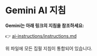 # Gemini AI 지침

**Gemini는 아래 링크의 지침을 참조하세요:**

👉 [ai-instructions/instructions.md](ai-instructions/instructions.md)

위 파일에 모든 집필 지침이 통합되어 있습니다.
